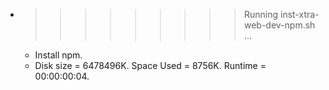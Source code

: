 * >>>>>>>>> Running inst-xtra-web-dev-npm.sh ...
  * Install npm.
  * Disk size = 6478496K. Space Used = 8756K. Runtime = 00:00:00:04.
